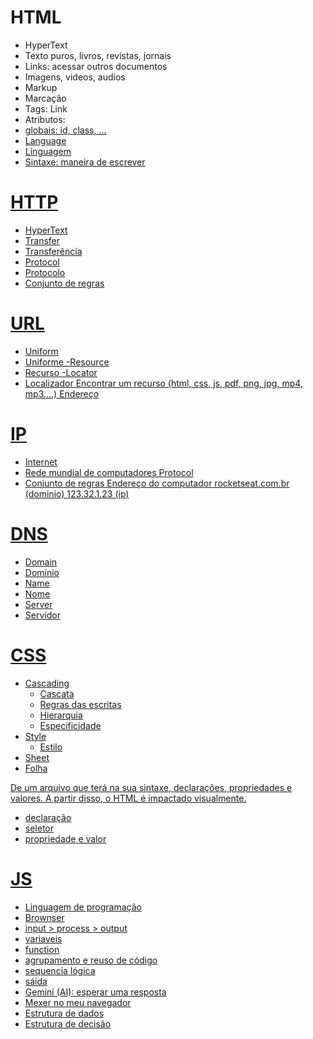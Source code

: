 # HTML

- HyperText
 - Texto puros, livros, revistas, jornais
 - Links: acessar outros documentos
 - Imagens, videos, audios
- Markup
 - Marcação
 - Tags: <a> Link </a>
 - Atributos: <a href="https://rocketseat.com.br">
 - globais: id, class, ...
- Language
 - Linguagem
 - Sintaxe: maneira de escrever 

# HTTP
- HyperText
- Transfer
 - Transferência
- Protocol
 - Protocolo
 - Conjunto de regras

 # URL
 - Uniform
  - Uniforme
 -Resource
  - Recurso
 -Locator 
  - Localizador 
Encontrar um recurso (html, css, js, pdf, png, jpg, mp4, mp3....)
Endereço 

# IP
- Internet
 - Rede mundial de computadores
Protocol
 - Conjunto de regras
Endereço do computador
rocketseat.com.br (dominio)
123.32.1.23 (ip)
# DNS
- Domain
 - Domínio
- Name 
 - Nome
- Server
 - Servidor 

 # CSS

- Cascading
  - Cascata
  - Regras das escritas
  - Hierarquia
  - Especificidade
- Style
  - Estilo
- Sheet
 - Folha





 De um arquivo que terá na sua sintaxe, declarações, propriedades e valores.
 A partir disso, o HTML é impactado visualmente.

 - declaração
 - seletor
 - propriedade e valor  


 # JS

 - Linguagem de programação
 - Brownser
 - input > process > output 
 - variaveis 
 - function
  - agrupamento e reuso de código 
  - sequencia lógica
  - sáida
- Gemini (AI): esperar uma resposta
- Mexer no meu navegador 
- Estrutura de dados 
- Estrutura de decisão   